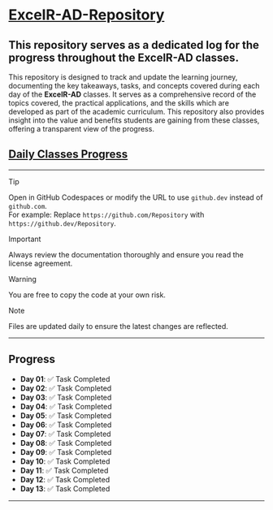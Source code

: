 # <u>ExcelR-AD-Repository</u>
## This repository serves as a dedicated log for the progress throughout the **ExcelR-AD** classes.

This repository is designed to track and update the learning journey, documenting the key takeaways, tasks, and concepts covered during each day of the **ExcelR-AD** classes. It serves as a comprehensive record of the topics covered, the practical applications, and the skills which are developed as part of the academic curriculum. This repository also provides insight into the value and benefits students are gaining from these classes, offering a transparent view of the progress.

## [Daily Classes Progress](#daily-classes-progress)

---

> [!TIP]  
> Open in GitHub Codespaces or modify the URL to use `github.dev` instead of `github.com`.  
> For example: Replace `https://github.com/Repository` with `https://github.dev/Repository`.

> [!IMPORTANT]  
> Always review the documentation thoroughly and ensure you read the license agreement.

> [!WARNING]  
> You are free to copy the code at your own risk.

> [!NOTE]  
> Files are updated daily to ensure the latest changes are reflected.

---

## <a id="daily-classes-progress"></a>Progress

- **Day 01**: ✅ Task Completed  
- **Day 02**: ✅ Task Completed  
- **Day 03**: ✅ Task Completed  
- **Day 04**: ✅ Task Completed  
- **Day 05**: ✅ Task Completed  
- **Day 06**: ✅ Task Completed  
- **Day 07**: ✅ Task Completed  
- **Day 08**: ✅ Task Completed  
- **Day 09**: ✅ Task Completed  
- **Day 10**: ✅ Task Completed  
- **Day 11**: ✅ Task Completed  
- **Day 12**: ✅ Task Completed  
- **Day 13**: ✅ Task Completed

---